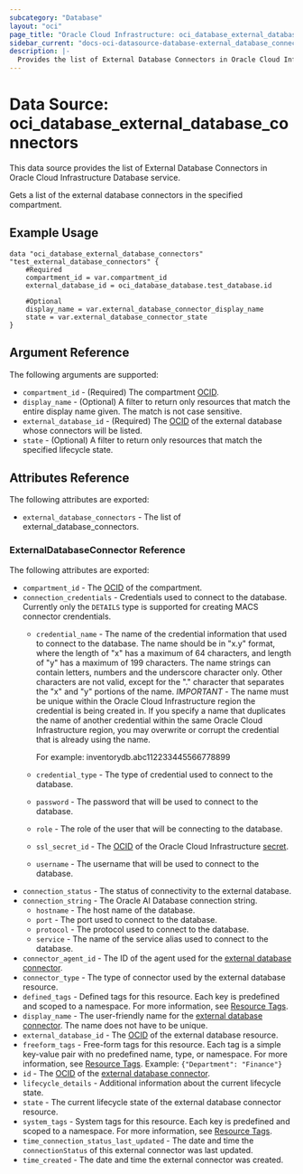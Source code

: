 ```yaml
---
subcategory: "Database"
layout: "oci"
page_title: "Oracle Cloud Infrastructure: oci_database_external_database_connectors"
sidebar_current: "docs-oci-datasource-database-external_database_connectors"
description: |-
  Provides the list of External Database Connectors in Oracle Cloud Infrastructure Database service
---
```


# Data Source: oci_database_external_database_connectors
This data source provides the list of External Database Connectors in Oracle Cloud Infrastructure Database service.

Gets a list of the external database connectors in the specified compartment.


## Example Usage

```hcl
data "oci_database_external_database_connectors" "test_external_database_connectors" {
	#Required
	compartment_id = var.compartment_id
	external_database_id = oci_database_database.test_database.id

	#Optional
	display_name = var.external_database_connector_display_name
	state = var.external_database_connector_state
}
```

## Argument Reference

The following arguments are supported:

* `compartment_id` - (Required) The compartment [OCID](https://docs.cloud.oracle.com/iaas/Content/General/Concepts/identifiers.htm).
* `display_name` - (Optional) A filter to return only resources that match the entire display name given. The match is not case sensitive.
* `external_database_id` - (Required) The [OCID](https://docs.cloud.oracle.com/iaas/Content/General/Concepts/identifiers.htm) of the external database whose connectors will be listed. 
* `state` - (Optional) A filter to return only resources that match the specified lifecycle state.


## Attributes Reference

The following attributes are exported:

* `external_database_connectors` - The list of external_database_connectors.

### ExternalDatabaseConnector Reference

The following attributes are exported:

* `compartment_id` - The [OCID](https://docs.cloud.oracle.com/iaas/Content/General/Concepts/identifiers.htm) of the compartment.
* `connection_credentials` - Credentials used to connect to the database. Currently only the `DETAILS` type is supported for creating MACS connector crendentials. 
	* `credential_name` - The name of the credential information that used to connect to the database. The name should be in "x.y" format, where the length of "x" has a maximum of 64 characters, and length of "y" has a maximum of 199 characters. The name strings can contain letters, numbers and the underscore character only. Other characters are not valid, except for the "." character that separates the "x" and "y" portions of the name. *IMPORTANT* - The name must be unique within the Oracle Cloud Infrastructure region the credential is being created in. If you specify a name that duplicates the name of another credential within the same Oracle Cloud Infrastructure region, you may overwrite or corrupt the credential that is already using the name.

		For example: inventorydb.abc112233445566778899 
	* `credential_type` - The type of credential used to connect to the database.
	* `password` - The password that will be used to connect to the database.
	* `role` - The role of the user that will be connecting to the database.
	* `ssl_secret_id` - The [OCID](https://docs.cloud.oracle.com/iaas/Content/General/Concepts/identifiers.htm) of the Oracle Cloud Infrastructure [secret](https://docs.cloud.oracle.com/iaas/Content/KeyManagement/Concepts/keyoverview.htm#concepts).
	* `username` - The username that will be used to connect to the database.
* `connection_status` - The status of connectivity to the external database.
* `connection_string` - The Oracle AI Database connection string. 
	* `hostname` - The host name of the database.
	* `port` - The port used to connect to the database.
	* `protocol` - The protocol used to connect to the database.
	* `service` - The name of the service alias used to connect to the database.
* `connector_agent_id` - The ID of the agent used for the [external database connector](https://docs.cloud.oracle.com/iaas/api/#/en/database/latest/datatypes/CreateExternalDatabaseConnectorDetails). 
* `connector_type` - The type of connector used by the external database resource.
* `defined_tags` - Defined tags for this resource. Each key is predefined and scoped to a namespace. For more information, see [Resource Tags](https://docs.cloud.oracle.com/iaas/Content/General/Concepts/resourcetags.htm). 
* `display_name` - The user-friendly name for the [external database connector](https://docs.cloud.oracle.com/iaas/api/#/en/database/latest/datatypes/CreateExternalDatabaseConnectorDetails). The name does not have to be unique. 
* `external_database_id` - The [OCID](https://docs.cloud.oracle.com/iaas/Content/General/Concepts/identifiers.htm) of the external database resource.
* `freeform_tags` - Free-form tags for this resource. Each tag is a simple key-value pair with no predefined name, type, or namespace. For more information, see [Resource Tags](https://docs.cloud.oracle.com/iaas/Content/General/Concepts/resourcetags.htm).  Example: `{"Department": "Finance"}` 
* `id` - The [OCID](https://docs.cloud.oracle.com/iaas/Content/General/Concepts/identifiers.htm) of the [external database connector](https://docs.cloud.oracle.com/iaas/api/#/en/database/latest/datatypes/CreateExternalDatabaseConnectorDetails). 
* `lifecycle_details` - Additional information about the current lifecycle state.
* `state` - The current lifecycle state of the external database connector resource.
* `system_tags` - System tags for this resource. Each key is predefined and scoped to a namespace. For more information, see [Resource Tags](https://docs.cloud.oracle.com/iaas/Content/General/Concepts/resourcetags.htm). 
* `time_connection_status_last_updated` - The date and time the `connectionStatus` of this external connector was last updated.
* `time_created` - The date and time the external connector was created.

